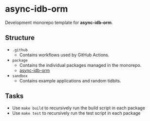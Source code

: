 # async-idb-orm

Development monorepo template for **async-idb-orm**.

## Structure

- `.github`
  - Contains workflows used by GitHub Actions.
- `package`
  - Contains the individual packages managed in the monorepo.
  - [async-idb-orm](https://github.com/LankyMoose/async-idb-orm/blob/main/packages/lib)
- `sandbox`
  - Contains example applications and random tidbits.

## Tasks

- Use `make build` to recursively run the build script in each package
- Use `make test` to recursively run the test script in each package

